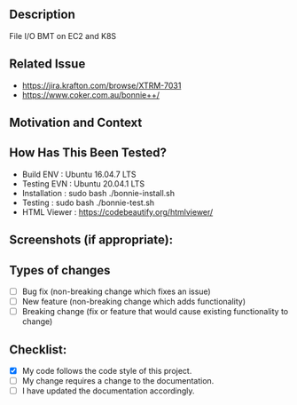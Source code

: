 <!--- Provide a general summary of your changes in the Title above -->

## Description
<!--- Describe your changes in detail -->
File I/O BMT on EC2 and K8S

## Related Issue
<!--- This project only accepts pull requests related to open issues -->
<!--- If suggesting a new feature or change, please discuss it in an issue first -->
<!--- If fixing a bug, there should be an issue describing it with steps to reproduce -->
<!--- Please link to the issue here: -->
- https://jira.krafton.com/browse/XTRM-7031
- https://www.coker.com.au/bonnie++/

## Motivation and Context
<!--- Why is this change required? What problem does it solve? -->

## How Has This Been Tested?
<!--- Please describe in detail how you tested your changes. -->
<!--- Include details of your testing environment, and the tests you ran to -->
<!--- see how your change affects other areas of the code, etc. -->
- Build ENV : Ubuntu 16.04.7 LTS
- Testing EVN : Ubuntu 20.04.1 LTS
- Installation : sudo bash ./bonnie-install.sh
- Testing : sudo bash ./bonnie-test.sh
- HTML Viewer : https://codebeautify.org/htmlviewer/

## Screenshots (if appropriate):



## Types of changes
<!--- What types of changes does your code introduce? Put an `x` in all the boxes that apply: -->
- [ ] Bug fix (non-breaking change which fixes an issue)
- [ ] New feature (non-breaking change which adds functionality)
- [ ] Breaking change (fix or feature that would cause existing functionality to change)

## Checklist:
<!--- Go over all the following points, and put an `x` in all the boxes that apply. -->
<!--- If you're unsure about any of these, don't hesitate to ask. We're here to help! -->
- [X] My code follows the code style of this project.
- [ ] My change requires a change to the documentation.
- [ ] I have updated the documentation accordingly.
